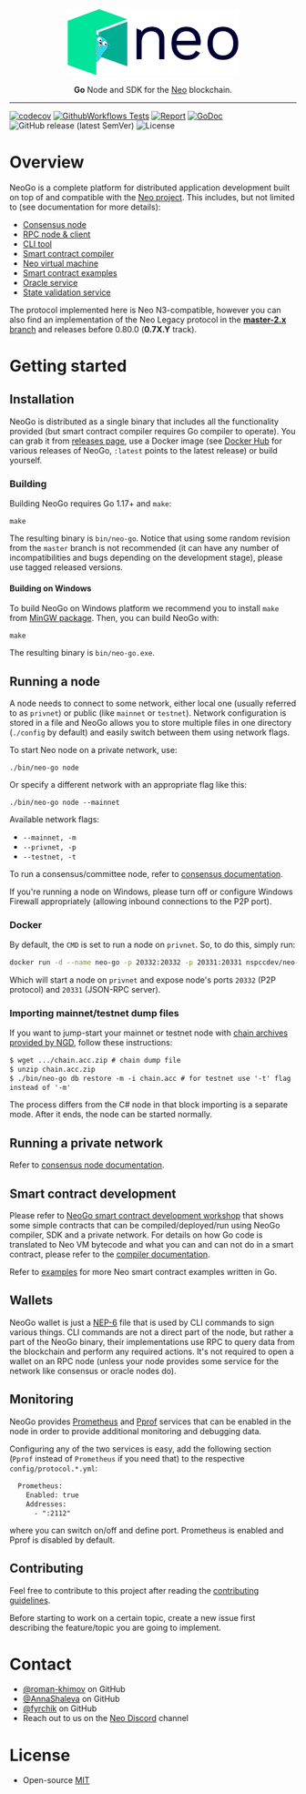 <p align="center">
  <picture>
    <source media="(prefers-color-scheme: dark)" srcset="./.github/logo_dark.png">
    <source media="(prefers-color-scheme: light)" srcset="./.github/logo_light.png">
    <img src="./.github/logo_light.png"  width="300px" alt="NeoGo logo">
  </picture>
</p>
<p align="center">
  <b>Go</b> Node and SDK for the <a href="https://neo.org">Neo</a> blockchain.
</p>

<hr />

[![codecov](https://codecov.io/gh/nspcc-dev/neo-go/branch/master/graph/badge.svg)](https://codecov.io/gh/nspcc-dev/neo-go)
[![GithubWorkflows Tests](https://github.com/nspcc-dev/neo-go/actions/workflows/run_tests.yml/badge.svg)](https://github.com/nspcc-dev/neo-go/actions/workflows/run_tests.yml)
[![Report](https://goreportcard.com/badge/github.com/nspcc-dev/neo-go)](https://goreportcard.com/report/github.com/nspcc-dev/neo-go)
[![GoDoc](https://godoc.org/github.com/nspcc-dev/neo-go?status.svg)](https://godoc.org/github.com/nspcc-dev/neo-go)
![GitHub release (latest SemVer)](https://img.shields.io/github/v/release/nspcc-dev/neo-go?sort=semver)
![License](https://img.shields.io/github/license/nspcc-dev/neo-go.svg?style=popout)

# Overview

NeoGo is a complete platform for distributed application development built on
top of and compatible with the [Neo project](https://github.com/neo-project).
This includes, but not limited to (see documentation for more details):

- [Consensus node](docs/consensus.md)
- [RPC node & client](docs/rpc.md)
- [CLI tool](docs/cli.md)
- [Smart contract compiler](docs/compiler.md)
- [Neo virtual machine](docs/vm.md)
- [Smart contract examples](examples/README.md)
- [Oracle service](docs/oracle.md)
- [State validation service](docs/stateroots.md)

The protocol implemented here is Neo N3-compatible, however you can also find
an implementation of the Neo Legacy protocol in the [**master-2.x**
branch](https://github.com/nspcc-dev/neo-go/tree/master-2.x) and releases
before 0.80.0 (**0.7X.Y** track).

# Getting started

## Installation

NeoGo is distributed as a single binary that includes all the functionality
provided (but smart contract compiler requires Go compiler to operate). You
can grab it from [releases
page](https://github.com/nspcc-dev/neo-go/releases), use a Docker image (see
[Docker Hub](https://hub.docker.com/r/nspccdev/neo-go) for various releases of
NeoGo, `:latest` points to the latest release) or build yourself.

### Building

Building NeoGo requires Go 1.17+ and `make`:

```
make
```

The resulting binary is `bin/neo-go`. Notice that using some random revision
from the `master` branch is not recommended (it can have any number of
incompatibilities and bugs depending on the development stage), please use
tagged released versions.

#### Building on Windows

To build NeoGo on Windows platform we recommend you to install `make` from [MinGW
package](https://osdn.net/projects/mingw/). Then, you can build NeoGo with:

```
make
```

The resulting binary is `bin/neo-go.exe`.

## Running a node

A node needs to connect to some network, either local one (usually referred to
as `privnet`) or public (like `mainnet` or `testnet`). Network configuration
is stored in a file and NeoGo allows you to store multiple files in one
directory (`./config` by default) and easily switch between them using network
flags.

To start Neo node on a private network, use:

```
./bin/neo-go node
```

Or specify a different network with an appropriate flag like this:

```
./bin/neo-go node --mainnet
```

Available network flags:
- `--mainnet, -m`
- `--privnet, -p`
- `--testnet, -t`

To run a consensus/committee node, refer to [consensus
documentation](docs/consensus.md).

If you're running a node on Windows, please turn off or configure Windows
Firewall appropriately (allowing inbound connections to the P2P port).

### Docker

By default, the `CMD` is set to run a node on `privnet`. So, to do this, simply run:

```bash
docker run -d --name neo-go -p 20332:20332 -p 20331:20331 nspccdev/neo-go
```

Which will start a node on `privnet` and expose node's ports `20332` (P2P
protocol) and `20331` (JSON-RPC server).

### Importing mainnet/testnet dump files

If you want to jump-start your mainnet or testnet node with [chain archives
provided by NGD](https://sync.ngd.network/), follow these instructions:
```
$ wget .../chain.acc.zip # chain dump file
$ unzip chain.acc.zip
$ ./bin/neo-go db restore -m -i chain.acc # for testnet use '-t' flag instead of '-m'
```

The process differs from the C# node in that block importing is a separate
mode. After it ends, the node can be started normally.

## Running a private network

Refer to [consensus node documentation](docs/consensus.md).

## Smart contract development

Please refer to [NeoGo smart contract development
workshop](https://github.com/nspcc-dev/neo-go-sc-wrkshp) that shows some
simple contracts that can be compiled/deployed/run using NeoGo compiler, SDK
and a private network. For details on how Go code is translated to Neo VM
bytecode and what you can and can not do in a smart contract, please refer to the
[compiler documentation](docs/compiler.md).

Refer to [examples](examples/README.md) for more Neo smart contract examples
written in Go.

## Wallets

NeoGo wallet is just a
[NEP-6](https://github.com/neo-project/proposals/blob/68398d28b6932b8dd2b377d5d51bca7b0442f532/nep-6.mediawiki)
file that is used by CLI commands to sign various things. CLI commands are not
a direct part of the node, but rather a part of the NeoGo binary, their
implementations use RPC to query data from the blockchain and perform any
required actions. It's not required to open a wallet on an RPC node (unless
your node provides some service for the network like consensus or oracle nodes
do).

## Monitoring
NeoGo provides [Prometheus](https://prometheus.io/docs/guides/go-application) and
[Pprof](https://golang.org/pkg/net/http/pprof/) services that can be enabled
in the node in order to provide additional monitoring and debugging data.

Configuring any of the two services is easy, add the following section (`Pprof`
instead of `Prometheus` if you need that) to the respective `config/protocol.*.yml`:
```
  Prometheus:
    Enabled: true
    Addresses:
      - ":2112"
```
where you can switch on/off and define port. Prometheus is enabled and Pprof is disabled by default.

## Contributing

Feel free to contribute to this project after reading the
[contributing guidelines](CONTRIBUTING.md).

Before starting to work on a certain topic, create a new issue first
describing the feature/topic you are going to implement.

# Contact

- [@roman-khimov](https://github.com/roman-khimov) on GitHub
- [@AnnaShaleva](https://github.com/AnnaShaleva) on GitHub
- [@fyrchik](https://github.com/fyrchik) on GitHub
- Reach out to us on the [Neo Discord](https://discordapp.com/invite/R8v48YA) channel

# License

- Open-source [MIT](LICENSE.md)
